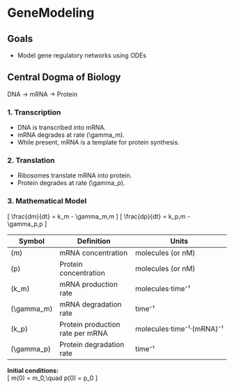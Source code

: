 # GeneModeling

## Goals
- Model gene regulatory networks using ODEs

## Central Dogma of Biology
DNA → mRNA → Protein

### 1. Transcription
- DNA is transcribed into mRNA.
- mRNA degrades at rate \(\gamma_m\).
- While present, mRNA is a template for protein synthesis.

### 2. Translation
- Ribosomes translate mRNA into protein.
- Protein degrades at rate \(\gamma_p\).

### 3. Mathematical Model

\[
\frac{dm}{dt} = k_m - \gamma_m\,m
\]
\[
\frac{dp}{dt} = k_p\,m - \gamma_p\,p
\]

| Symbol        | Definition                        | Units                  |
|---------------|-----------------------------------|------------------------|
| \(m\)         | mRNA concentration                | molecules (or nM)      |
| \(p\)         | Protein concentration             | molecules (or nM)      |
| \(k_m\)       | mRNA production rate              | molecules·time⁻¹       |
| \(\gamma_m\)  | mRNA degradation rate             | time⁻¹                 |
| \(k_p\)       | Protein production rate per mRNA  | molecules·time⁻¹·(mRNA)⁻¹ |
| \(\gamma_p\)  | Protein degradation rate          | time⁻¹                 |

**Initial conditions:**  
\[
m(0) = m_0,\quad p(0) = p_0
\]
